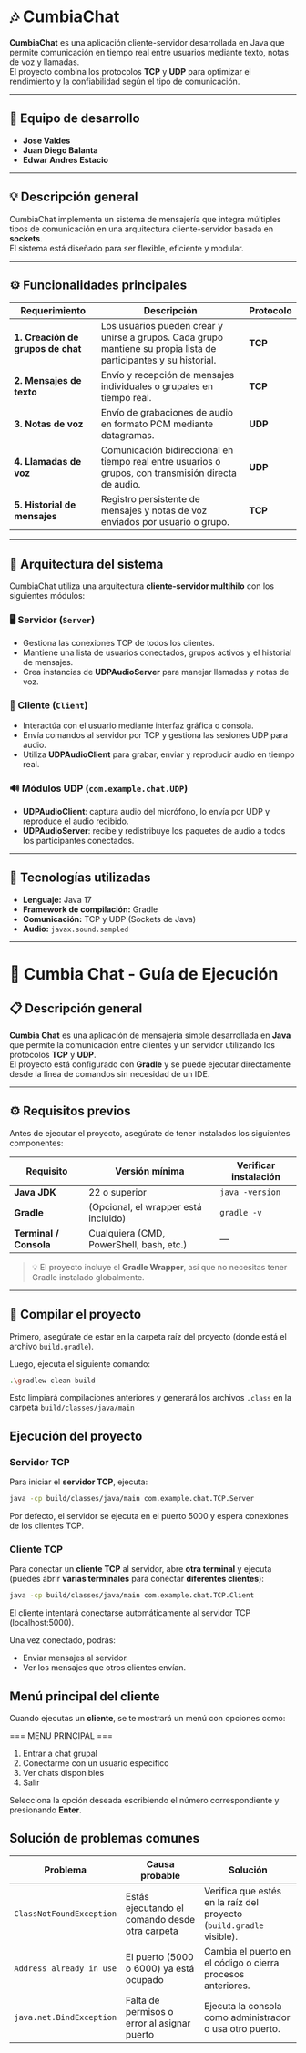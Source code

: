 # 🎶 CumbiaChat

**CumbiaChat** es una aplicación cliente-servidor desarrollada en Java que permite comunicación en tiempo real entre usuarios mediante texto, notas de voz y llamadas.  
El proyecto combina los protocolos **TCP** y **UDP** para optimizar el rendimiento y la confiabilidad según el tipo de comunicación.

---

## 👥 Equipo de desarrollo

- **Jose Valdes**
- **Juan Diego Balanta**
- **Edwar Andres Estacio**

---

## 💡 Descripción general

CumbiaChat implementa un sistema de mensajería que integra múltiples tipos de comunicación en una arquitectura cliente-servidor basada en **sockets**.  
El sistema está diseñado para ser flexible, eficiente y modular.

---

## ⚙️ Funcionalidades principales

| Requerimiento | Descripción | Protocolo |
|----------------|-------------|------------|
| **1. Creación de grupos de chat** | Los usuarios pueden crear y unirse a grupos. Cada grupo mantiene su propia lista de participantes y su historial. | **TCP** |
| **2. Mensajes de texto** | Envío y recepción de mensajes individuales o grupales en tiempo real. | **TCP** |
| **3. Notas de voz** | Envío de grabaciones de audio en formato PCM mediante datagramas. | **UDP** |
| **4. Llamadas de voz** | Comunicación bidireccional en tiempo real entre usuarios o grupos, con transmisión directa de audio. | **UDP** |
| **5. Historial de mensajes** | Registro persistente de mensajes y notas de voz enviados por usuario o grupo. | **TCP** |

---

## 🧱 Arquitectura del sistema

CumbiaChat utiliza una arquitectura **cliente-servidor multihilo** con los siguientes módulos:

### 🖥️ Servidor (`Server`)
- Gestiona las conexiones TCP de todos los clientes.
- Mantiene una lista de usuarios conectados, grupos activos y el historial de mensajes.
- Crea instancias de **UDPAudioServer** para manejar llamadas y notas de voz.

### 💬 Cliente (`Client`)
- Interactúa con el usuario mediante interfaz gráfica o consola.
- Envía comandos al servidor por TCP y gestiona las sesiones UDP para audio.
- Utiliza **UDPAudioClient** para grabar, enviar y reproducir audio en tiempo real.

### 🔊 Módulos UDP (`com.example.chat.UDP`)
- **UDPAudioClient**: captura audio del micrófono, lo envía por UDP y reproduce el audio recibido.
- **UDPAudioServer**: recibe y redistribuye los paquetes de audio a todos los participantes conectados.

---

## 🧩 Tecnologías utilizadas

- **Lenguaje:** Java 17
- **Framework de compilación:** Gradle
- **Comunicación:** TCP y UDP (Sockets de Java)
- **Audio:** `javax.sound.sampled`

---


# 🕺 Cumbia Chat - Guía de Ejecución

## 📋 Descripción general
**Cumbia Chat** es una aplicación de mensajería simple desarrollada en **Java** que permite la comunicación entre clientes y un servidor utilizando los protocolos **TCP** y **UDP**.  
El proyecto está configurado con **Gradle** y se puede ejecutar directamente desde la línea de comandos sin necesidad de un IDE.

---

## ⚙️ Requisitos previos

Antes de ejecutar el proyecto, asegúrate de tener instalados los siguientes componentes:

| Requisito | Versión mínima | Verificar instalación |
|------------|----------------|------------------------|
| **Java JDK** | 22 o superior | `java -version` |
| **Gradle** | (Opcional, el wrapper está incluido) | `gradle -v` |
| **Terminal / Consola** | Cualquiera (CMD, PowerShell, bash, etc.) | — |

> 💡 El proyecto incluye el **Gradle Wrapper**, así que no necesitas tener Gradle instalado globalmente.

---

## 🚀 Compilar el proyecto

Primero, asegúrate de estar en la carpeta raíz del proyecto (donde está el archivo `build.gradle`).

Luego, ejecuta el siguiente comando:

```bash
.\gradlew clean build
```
Esto limpiará compilaciones anteriores y generará los archivos `.class` en la carpeta `build/classes/java/main`

## Ejecución del proyecto

### Servidor TCP

Para iniciar el **servidor TCP**, ejecuta:

```bash
java -cp build/classes/java/main com.example.chat.TCP.Server
```

Por defecto, el servidor se ejecuta en el puerto 5000 y espera conexiones de los clientes TCP.

### Cliente TCP

Para conectar un **cliente TCP** al servidor, abre **otra terminal** y ejecuta (puedes abrir **varias terminales** para conectar **diferentes clientes**):

```bash
java -cp build/classes/java/main com.example.chat.TCP.Client
```

El cliente intentará conectarse automáticamente al servidor TCP (localhost:5000).

Una vez conectado, podrás:

- Enviar mensajes al servidor.
- Ver los mensajes que otros clientes envían.

## Menú principal del cliente

Cuando ejecutas un **cliente**, se te mostrará un menú con opciones como:

=== MENU PRINCIPAL ===
1) Entrar a chat grupal
2) Conectarme con un usuario especifico
3) Ver chats disponibles
4) Salir


Selecciona la opción deseada escribiendo el número correspondiente y presionando **Enter**.

## Solución de problemas comunes

| Problema                 | Causa probable                                 | Solución                                                             |
| ------------------------ | ---------------------------------------------- | -------------------------------------------------------------------- |
| `ClassNotFoundException` | Estás ejecutando el comando desde otra carpeta | Verifica que estés en la raíz del proyecto (`build.gradle` visible). |
| `Address already in use` | El puerto (5000 o 6000) ya está ocupado        | Cambia el puerto en el código o cierra procesos anteriores.          |
| `java.net.BindException` | Falta de permisos o error al asignar puerto    | Ejecuta la consola como administrador o usa otro puerto.             |
